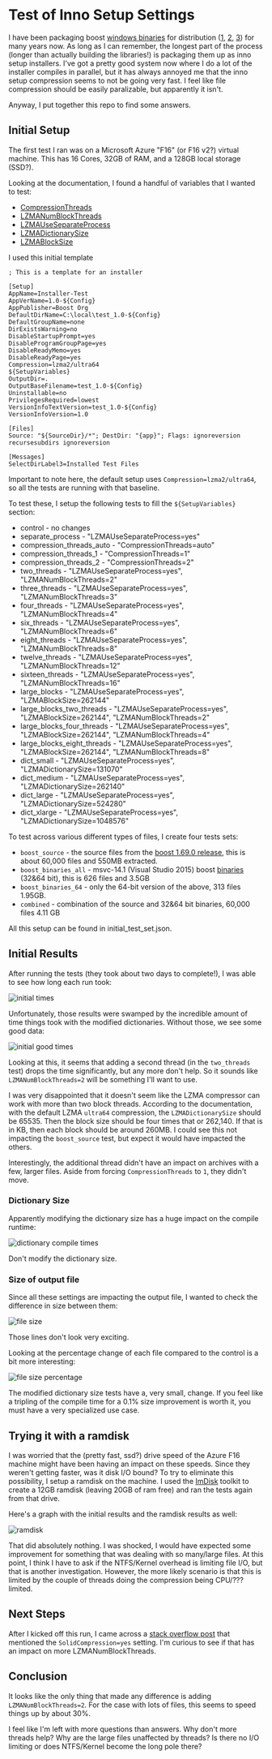# Test of Inno Setup Settings

I have been packaging boost
[windows binaries](https://github.com/teeks99/boost-release-windows/) for
distribution ([1](https://boost.teeks99.com),
[2](https://dl.bintray.com/boostorg/release/),
[3](https://sourceforge.net/projects/boost/files/boost-binaries/)) for many
years now. As long as I can remember, the longest part of the process (longer
than actually building the libraries!) is packaging them up as inno setup
installers. I've got a pretty good system now where I do a lot of the installer
compiles in parallel, but it has always annoyed me that the inno setup
compression seems to not be going very fast. I feel like file compression
should be easily paralizable, but apparently it isn't.

Anyway, I put together this repo to find some answers.

## Initial Setup

The first test I ran was on a Microsoft Azure "F16" (or F16 v2?) virtual
machine. This has 16 Cores, 32GB of RAM, and a 128GB local storage (SSD?).

Looking at the documentation, I found a handful of variables that I wanted to
test:

*   [CompressionThreads](http://www.jrsoftware.org/ishelp/index.php?topic=setup_compressionthreads)
*   [LZMANumBlockThreads](http://www.jrsoftware.org/ishelp/index.php?topic=setup_lzmanumblockthreads)
*   [LZMAUseSeparateProcess](http://www.jrsoftware.org/ishelp/index.php?topic=setup_lzmauseseparateprocess)
*   [LZMADictionarySize](http://www.jrsoftware.org/ishelp/index.php?topic=setup_lzmadictionarysize)
*   [LZMABlockSize](http://www.jrsoftware.org/ishelp/index.php?topic=setup_lzmablocksize)

I used this initial template

```
; This is a template for an installer

[Setup]
AppName=Installer-Test
AppVerName=1.0-${Config}
AppPublisher=Boost Org
DefaultDirName=C:\local\test_1.0-${Config}
DefaultGroupName=none
DirExistsWarning=no
DisableStartupPrompt=yes
DisableProgramGroupPage=yes
DisableReadyMemo=yes
DisableReadyPage=yes
Compression=lzma2/ultra64
${SetupVariables}
OutputDir=.
OutputBaseFilename=test_1.0-${Config}
Uninstallable=no
PrivilegesRequired=lowest
VersionInfoTextVersion=test_1.0-${Config}
VersionInfoVersion=1.0

[Files]
Source: "${SourceDir}/*"; DestDir: "{app}"; Flags: ignoreversion recursesubdirs ignoreversion

[Messages]
SelectDirLabel3=Installed Test Files
```
Important to note here, the default setup uses `Compression=lzma2/ultra64`, 
so all the tests are running with that baseline.

To test these, I setup the following tests to fill the `${SetupVariables}` section:

*   control - no changes
*   separate_process - "LZMAUseSeparateProcess=yes"
*   compression_threads_auto - "CompressionThreads=auto"
*   compression_threads_1 - "CompressionThreads=1"
*   compression_threads_2 - "CompressionThreads=2"
*   two_threads - "LZMAUseSeparateProcess=yes", "LZMANumBlockThreads=2"
*   three_threads - "LZMAUseSeparateProcess=yes", "LZMANumBlockThreads=3"
*   four_threads - "LZMAUseSeparateProcess=yes", "LZMANumBlockThreads=4"
*   six_threads - "LZMAUseSeparateProcess=yes", "LZMANumBlockThreads=6"
*   eight_threads - "LZMAUseSeparateProcess=yes", "LZMANumBlockThreads=8"
*   twelve_threads - "LZMAUseSeparateProcess=yes", "LZMANumBlockThreads=12"
*   sixteen_threads - "LZMAUseSeparateProcess=yes", "LZMANumBlockThreads=16"
*   large_blocks - "LZMAUseSeparateProcess=yes", "LZMABlockSize=262144"
*   large_blocks_two_threads - "LZMAUseSeparateProcess=yes", "LZMABlockSize=262144", "LZMANumBlockThreads=2"
*   large_blocks_four_threads - "LZMAUseSeparateProcess=yes", "LZMABlockSize=262144", "LZMANumBlockThreads=4"
*   large_blocks_eight_threads - "LZMAUseSeparateProcess=yes", "LZMABlockSize=262144", "LZMANumBlockThreads=8"
*   dict_small - "LZMAUseSeparateProcess=yes", "LZMADictionarySize=131070"
*   dict_medium - "LZMAUseSeparateProcess=yes", "LZMADictionarySize=262140"
*   dict_large - "LZMAUseSeparateProcess=yes", "LZMADictionarySize=524280"
*   dict_xlarge - "LZMAUseSeparateProcess=yes", "LZMADictionarySize=1048576"

To test across various different types of files, I create four tests sets:

*   `boost_source` - the source files from the
    [boost 1.69.0 release](https://boost.teeks99.com/lib/1.69.0/boost_1_69_0.tar.bz2),
    this is about 60,000 files and 550MB extracted.
*   `boost_binaries_all` - msvc-14.1 (Visual Studio 2015) boost 
    [binaries](https://boost.teeks99.com/misc/inno_test/boost-bin-msvc14.1-all.tar.xz)
    (32&64 bit), this is 626 files and 3.5GB
*   `boost_binaries_64` - only the 64-bit version of the above, 313 files 1.95GB.
*   `combined` - combination of the source and 32&64 bit binaries, 60,000 files 4.11 GB

All this setup can be found in initial_test_set.json.

## Initial Results

After running the tests (they took about two days to complete!), I was able to
see how long each run took:

![initial times](static/initial_times.png)

Unfortunately, those results were swamped by the incredible amount of time
things took with the modified dictionaries. Without those, we see some good
data:

![initial good times](static/initial_good_times.png)

Looking at this, it seems that adding a second thread (in the `two_threads`
test) drops the time significantly, but any more don't help. So it sounds
like `LZMANumBlockThreads=2` will be something I'll want to use. 

I was very disappointed that it doesn't seem like the LZMA compressor can 
work with more than two block threads. According to the documentation, with
the default LZMA `ultra64` compression, the `LZMADictionarySize` should be 
65535. Then the block size should be four times that or 262,140. If that is
in KB, then each block should be around 260MB. I could see this not impacting
the `boost_source` test, but expect it would have impacted the others.

Interestingly, the additional thread didn't have an impact on archives with a 
few, larger files. Aside from forcing `CompressionThreads` to `1`, they didn't 
move.

### Dictionary Size

Apparently modifying the dictionary size has a huge impact on the compile
runtime:

![dictionary compile times](static/dict_times.png)

Don't modify the dictionary size.

### Size of output file

Since all these settings are impacting the output file, I wanted to check 
the difference in size between them:

![file size](static/initial_sizes.png)

Those lines don't look very exciting.

Looking at the percentage change of each file compared to the control is a
bit more interesting:

![file size percentage](static/initial_sizes_percentage.png)

The modified dictionary size tests have a, very small, change. If you feel
like a tripling of the compile time for a 0.1% size improvement is worth it, 
you must have a very specialized use case.

## Trying it with a ramdisk

I was worried that the (pretty fast, ssd?) drive speed of the Azure F16 
machine might have been having an impact on these speeds. Since they weren't
getting faster, was it disk I/O bound? To try to eliminate this possibility, 
I setup a ramdisk on the machine. I used the 
[ImDisk](https://sourceforge.net/projects/imdisk-toolkit/) toolkit to create a 
12GB ramdisk (leaving 20GB of ram free) and ran the tests again from that 
drive.

Here's a graph with the initial results and the ramdisk results as well:

![ramdisk](static/ramdisk_comparison.png)

That did absolutely nothing. I was shocked, I would have expected some 
improvement for something that was dealing with so many/large files. At this 
point, I think I have to ask if the NTFS/Kernel overhead is limiting file I/O, 
but that is another investigation. However, the more likely scenario is that
this is limited by the couple of threads doing the compression being CPU/??? 
limited.

## Next Steps

After I kicked off this run, I came across a 
[stack overflow post](https://stackoverflow.com/questions/40447498/best-compression-settings-in-inno-setup-compiler)
that mentioned the `SolidCompression=yes` setting. I'm curious to see if that
has an impact on more LZMANumBlockThreads. 

## Conclusion

It looks like the only thing that made any difference is adding
`LZMANumBlockThreads=2`. For the case with lots of files, this seems to speed 
things up by about 30%. 

I feel like I'm left with more questions than answers. Why don't more threads 
help? Why are the large files unaffected by threads? Is there no I/O limiting
or does NTFS/Kernel become the long pole there?